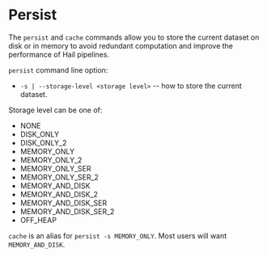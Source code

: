 # Persist

The `persist` and `cache` commands allow you to store the current
dataset on disk or in memory to avoid redundant computation and
improve the performance of Hail pipelines.

`persist` command line option:
 - `-s | --storage-level <storage level>` -- how to store the current dataset.

Storage level can be one of:
 - NONE
 - DISK_ONLY
 - DISK_ONLY_2
 - MEMORY_ONLY
 - MEMORY_ONLY_2
 - MEMORY_ONLY_SER
 - MEMORY_ONLY_SER_2
 - MEMORY_AND_DISK
 - MEMORY_AND_DISK_2
 - MEMORY_AND_DISK_SER
 - MEMORY_AND_DISK_SER_2
 - OFF_HEAP

`cache` is an alias for `persist -s MEMORY_ONLY`.  Most users will
want `MEMORY_AND_DISK`.
